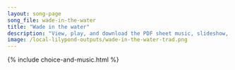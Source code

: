 ```yaml
---
layout: song-page
song_file: wade-in-the-water
title: "Wade in the water"
description: "View, play, and download the PDF sheet music, slideshow, and audio. Lyrics: Wade in the water, wade in the water, children, wade in the water. God's gonna trouble the water.  See that host all dressed in white, God's gonna tro... english christian 4part chords"
image: /local-lilypond-outputs/wade-in-the-water-trad.png
---
```


{% include choice-and-music.html %}